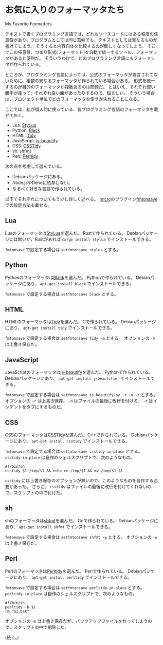 # お気に入りのフォーマッタたち
My Favorite Formatters

テキストで書くプログラミング言語では、どれもソースコードにはある程度の任意性があり、プログラムとしては同じ意味でも、テキストとしては異なるものが書けてしまう。
そうすると内容自体を比較するのが難しくなってしまう。
そこでこの任意性、つまり形式(フォーマット)を自動で統一するツール、フォーマッタがあると便利だ。
そういうわけで、どのプログラミング言語にもフォーマッタが作られている。

ところが、プログラミング言語によっては、公式のフォーマッタが宣言されてないために、複数の異なるフォーマッタが作られている場合がある。
形式を統一するのが目的のフォーマッタが複数あるのは問題だ。
とはいえ、それぞれ使い勝手が違って、それぞれ良い面があったりするので、悩ましい。
そういう場合は、プロジェクト単位でどのフォーマッタを使うか決めることになる。

ここでは、私が個人的に使っている、各プログラミング言語のフォーマッタを載せておく。

* Lua: [StyLua](https://github.com/JohnnyMorganz/StyLua)
* Python: [Black](https://black.readthedocs.io/)
* HTML: [Tidy](https://www.html-tidy.org/)
* JavaScript: [js-beautify](https://github.com/beautifier/js-beautify)
* CSS: [CSSTidy](https://csstidy.sourceforge.net/)
* sh: [shfmt](https://github.com/mvdan/sh)
* Perl: [Perltidy](https://perltidy.sourceforge.net/)

次の点を考慮して選んでいる。

* Debianパッケージにある。
* Node.jsやDenoに依存しない。
* なるべく好きな言語で作られている。

以下でそれぞれについてもう少し詳しく述べる。
[micro](micro.html)のプラグイン[fmtonsave](https://github.com/akikareha/micro-fmtonsave-plugin/)での設定方法も載せる。

## Lua

Luaのフォーマッタは[StyLua](https://github.com/JohnnyMorganz/StyLua)を選んだ。
Rustで作られている。
Debianパッケージには無いが、Rustがあれば `cargo install stylua` でインストールできる。

`fmtonsave` で設定する場合は `setfmtonsave stylua` とする。

## Python

Pythonのフォーマッタは[Black](https://black.readthedocs.io/)を選んだ。
Pythonで作られている。
Debianパッケージにあり、 `apt-get install black` でインストールできる。

`fmtonsave` で設定する場合は `setfmtonsave black` とする。

## HTML

HTMLのフォーマッタは[Tidy](https://www.html-tidy.org/)を選んだ。
Cで作られている。
Debianパッケージにあり、 `apt-get install tidy` でインストールできる。

`fmtonsave` で設定する場合は `setfmtonsave tidy -m` とする。
オプションの `-m` は上書き保存だ。

## JavaScript

JavaScriptのフォーマッタは[js-beautify](https://github.com/beautifier/js-beautify)を選んだ。
Pythonで作られている。
Debianパッケージにあり、 `apt-get install jsbeautifier` でインストールできる。

`fmtonsave` で設定する場合は `setfmtonsave js-beautify-py -r -n -t` とする。
オプションの `-r` は上書き保存、 `-n` はファイルの最後に改行を付ける、 `-t` はインデントをタブにするものだ。

## CSS

CSSのフォーマッタは[CSSTidy](https://csstidy.sourceforge.net/)を選んだ。
C++で作られている。
Debianパッケージにあり、 `apt-get install csstidy` でインストールできる。

`fmtonsave` で設定する場合は `setfmtonsave csstidy-in-place` とする。
`csstidy-in-place` は自作のシェルスクリプトで、次のようなもの。

	#!/bin/sh
	csstidy $1 /tmp/$1 && echo >> /tmp/$1 && mv /tmp/$1 $1

`csstidy` には上書き保存のオプションが無いので、このようなものを自作する必要があった。
さらに、 `csstidy` はファイルの最後に改行を付けてくれないので、スクリプトの中で付けた。

## sh

shのフォーマッタは[shfmt](https://github.com/mvdan/sh)を選んだ。
Goで作られている。
Debianパッケージにあり、 `apt-get install shfmt` でインストールできる。

`fmtonsave` で設定する場合は `setfmtonsave shfmt -w` とする。
オプションの `-w` は上書き保存だ。

## Perl

Perlのフォーマッタは[Perltidy](https://perltidy.sourceforge.net/)を選んだ。
Perlで作られている。
Debianパッケージにあり、 `apt-get install perltidy` でインストールできる。

`fmtonsave` で設定する場合は `setfmtonsave perltidy-in-place` とする。
`perltidy-in-place` は自作のシェルスクリプトで、次のようなもの。

	#!/bin/sh
	perltidy -b $1
	rm "$1.bak"

オプションの `-b` は上書き保存だが、バックアップファイルを作ってしまうので、スクリプトの中で削除した。

(続く。)
